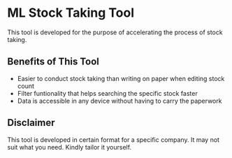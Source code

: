# ML Stock Taking Tool

This tool is developed for the purpose of accelerating the process of stock taking.

## Benefits of This Tool

- Easier to conduct stock taking than writing on paper when editing stock count
- Filter funtionality that helps searching the specific stock faster
- Data is accessible in any device without having to carry the paperwork

## Disclaimer

This tool is developed in certain format for a specific company. It may not suit what you need. Kindly tailor it yourself.

